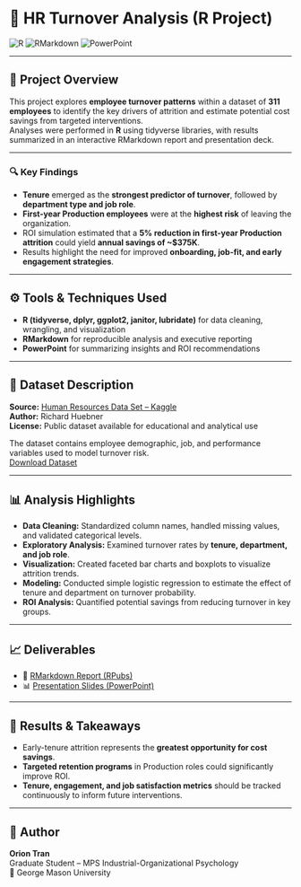 # 👥 HR Turnover Analysis (R Project)

![R](https://img.shields.io/badge/Tool-R-276DC3?logo=r&logoColor=white)
![RMarkdown](https://img.shields.io/badge/Reporting-RMarkdown-276DC3?logo=rstudio&logoColor=white)
![PowerPoint](https://img.shields.io/badge/Presentation-PowerPoint-B7472A?logo=microsoft-powerpoint&logoColor=white)

---

## 🧠 Project Overview
This project explores **employee turnover patterns** within a dataset of **311 employees** to identify the key drivers of attrition and estimate potential cost savings from targeted interventions.  
Analyses were performed in **R** using tidyverse libraries, with results summarized in an interactive RMarkdown report and presentation deck.

---

### 🔍 Key Findings
- **Tenure** emerged as the **strongest predictor of turnover**, followed by **department type and job role**.  
- **First-year Production employees** were at the **highest risk** of leaving the organization.  
- ROI simulation estimated that a **5% reduction in first-year Production attrition** could yield **annual savings of ~$375K**.  
- Results highlight the need for improved **onboarding, job-fit, and early engagement strategies**.

---

## ⚙️ Tools & Techniques Used
- **R (tidyverse, dplyr, ggplot2, janitor, lubridate)** for data cleaning, wrangling, and visualization  
- **RMarkdown** for reproducible analysis and executive reporting  
- **PowerPoint** for summarizing insights and ROI recommendations  

---

## 🧩 Dataset Description
**Source:** [Human Resources Data Set – Kaggle](https://www.kaggle.com/datasets/rhuebner/human-resources-data-set)  
**Author:** Richard Huebner  
**License:** Public dataset available for educational and analytical use  

The dataset contains employee demographic, job, and performance variables used to model turnover risk.  
[Download Dataset](./data/hr_dataset_v14.csv)

---

## 📊 Analysis Highlights
- **Data Cleaning:** Standardized column names, handled missing values, and validated categorical levels.  
- **Exploratory Analysis:** Examined turnover rates by **tenure, department, and job role**.  
- **Visualization:** Created faceted bar charts and boxplots to visualize attrition trends.  
- **Modeling:** Conducted simple logistic regression to estimate the effect of tenure and department on turnover probability.  
- **ROI Analysis:** Quantified potential savings from reducing turnover in key groups.  

---

## 📈 Deliverables
- 📄 [RMarkdown Report (RPubs)](https://rpubs.com/oriontran/hr_turnover_analysis)  
- 📊 [Presentation Slides (PowerPoint)](./output/hr_turnover_analysis_slides.pptx)

---

## 🏁 Results & Takeaways
- Early-tenure attrition represents the **greatest opportunity for cost savings**.  
- **Targeted retention programs** in Production roles could significantly improve ROI.  
- **Tenure, engagement, and job satisfaction metrics** should be tracked continuously to inform future interventions.

---

## 👤 Author
**Orion Tran**  
Graduate Student – MPS Industrial-Organizational Psychology  
📍 George Mason University  
